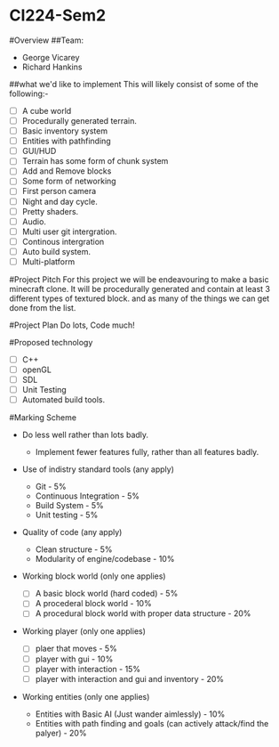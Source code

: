 # CI224-Sem2 

#Overview
##Team:
- George Vicarey
- Richard Hankins

##what we'd like to implement
This will likely consist of some of the following:-
- [ ] A cube world
- [ ] Procedurally generated terrain.
- [ ] Basic inventory system
- [ ] Entities with pathfinding
- [ ] GUI/HUD
- [ ] Terrain has some form of chunk system
- [ ] Add and Remove blocks
- [ ] Some form of networking
- [ ] First person camera
- [ ] Night and day cycle.
- [ ] Pretty shaders.
- [ ] Audio.
- [ ] Multi user git intergration.
- [ ] Continous intergration
- [ ] Auto build system.
- [ ] Multi-platform

#Project Pitch
For this project we will be endeavouring to make a basic minecraft clone. It will be procedurally generated and contain at least 3 different types of textured block. and as many of the things we can get done from the list.

#Project Plan
Do lots, Code much!

#Proposed technology
- [ ] C++
- [ ] openGL
- [ ] SDL
- [ ] Unit Testing
- [ ] Automated build tools.

#Marking Scheme
- Do less well rather than lots badly.  
  - Implement fewer features fully, rather than all features badly.

- Use of indistry standard tools (any apply)
  - Git - 5%
  - Continuous Integration - 5%
  - Build System - 5%
  - Unit testing - 5%

- Quality of code (any apply)
  - Clean structure - 5%
  - Modularity of engine/codebase - 10%

- Working block world (only one applies)
  - [ ] A basic block world (hard coded) - 5%
  - [ ] A procederal block world  - 10%
  - [ ] A procedural block world with proper data structure - 20%

- Working player (only one applies)
  - [ ] plaer that moves - 5%
  - [ ] player with gui - 10%
  - [ ] player with interaction - 15%
  - [ ] player with interaction and gui and inventory - 20%

- Working entities (only one applies)
  - Entities with Basic AI (Just wander aimlessly) - 10%
  - Entities with path finding and goals (can actively attack/find the palyer) - 20%

